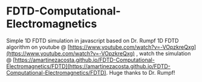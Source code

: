 # FDTD-Computational-Electromagnetics
Simple 1D FDTD simulation in javascript based on Dr. Rumpf 1D FDTD algorithm on youtube @ [https://www.youtube.com/watch?v=-VOpzkreQxg](https://www.youtube.com/watch?v=-VOpzkreQxg) , watch the simulation @ [https://amartinezacosta.github.io/FDTD-Computational-Electromagnetics/FDTD](https://amartinezacosta.github.io/FDTD-Computational-Electromagnetics/FDTD).
Huge thanks to Dr. Rumpf! 
